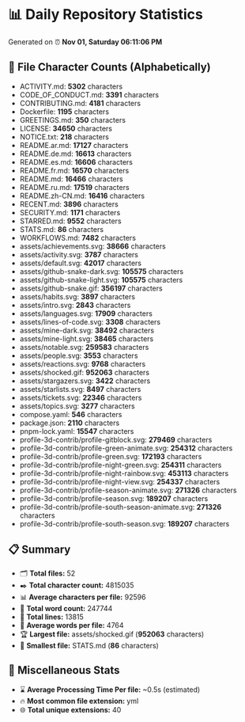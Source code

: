 # 📊 Daily Repository Statistics
Generated on ⏰ **Nov 01, Saturday 06:11:06 PM**

## 📂 File Character Counts (Alphabetically)
- ACTIVITY.md: **5302** characters
- CODE_OF_CONDUCT.md: **3391** characters
- CONTRIBUTING.md: **4181** characters
- Dockerfile: **1195** characters
- GREETINGS.md: **350** characters
- LICENSE: **34650** characters
- NOTICE.txt: **218** characters
- README.ar.md: **17127** characters
- README.de.md: **16613** characters
- README.es.md: **16606** characters
- README.fr.md: **16570** characters
- README.md: **16466** characters
- README.ru.md: **17519** characters
- README.zh-CN.md: **16416** characters
- RECENT.md: **3896** characters
- SECURITY.md: **1171** characters
- STARRED.md: **9552** characters
- STATS.md: **86** characters
- WORKFLOWS.md: **7482** characters
- assets/achievements.svg: **38666** characters
- assets/activity.svg: **3787** characters
- assets/default.svg: **42017** characters
- assets/github-snake-dark.svg: **105575** characters
- assets/github-snake-light.svg: **105575** characters
- assets/github-snake.gif: **356197** characters
- assets/habits.svg: **3897** characters
- assets/intro.svg: **2843** characters
- assets/languages.svg: **17909** characters
- assets/lines-of-code.svg: **3308** characters
- assets/mine-dark.svg: **38492** characters
- assets/mine-light.svg: **38465** characters
- assets/notable.svg: **259583** characters
- assets/people.svg: **3553** characters
- assets/reactions.svg: **9768** characters
- assets/shocked.gif: **952063** characters
- assets/stargazers.svg: **3422** characters
- assets/starlists.svg: **8497** characters
- assets/tickets.svg: **22346** characters
- assets/topics.svg: **3277** characters
- compose.yaml: **546** characters
- package.json: **2110** characters
- pnpm-lock.yaml: **15547** characters
- profile-3d-contrib/profile-gitblock.svg: **279469** characters
- profile-3d-contrib/profile-green-animate.svg: **254312** characters
- profile-3d-contrib/profile-green.svg: **172193** characters
- profile-3d-contrib/profile-night-green.svg: **254311** characters
- profile-3d-contrib/profile-night-rainbow.svg: **453113** characters
- profile-3d-contrib/profile-night-view.svg: **254337** characters
- profile-3d-contrib/profile-season-animate.svg: **271326** characters
- profile-3d-contrib/profile-season.svg: **189207** characters
- profile-3d-contrib/profile-south-season-animate.svg: **271326** characters
- profile-3d-contrib/profile-south-season.svg: **189207** characters

## 📋 Summary
- 🗂️ **Total files:** 52
- ✒️ **Total character count:** 4815035
- 📊 **Average characters per file:** 92596
- 📝 **Total word count:** 247744
- 🧾 **Total lines:** 13815
- 📐 **Average words per file:** 4764
- 🏆 **Largest file:** assets/shocked.gif (**952063** characters)
- 🥉 **Smallest file:** STATS.md (**86** characters)

## 🌟 Miscellaneous Stats
- ⌛ **Average Processing Time Per file:** ~0.5s (estimated)
- 🔥 **Most common file extension:** yml
- 🌐 **Total unique extensions:** 40
